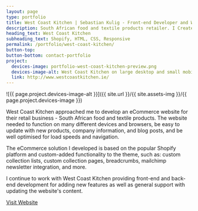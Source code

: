 ```yaml
---
layout: page
type: portfolio
title: West Coast Kitchen | Sebastian Kulig - Front-end Developer and Web Designer
description: South African food and textile products retailer. I Created an eCommerce solution based on the popular Shopify platform with custom-added functionality.
heading_text: West Coast Kitchen
subheading_text: Shopify, HTML, CSS, Responsive
permalink: /portfolio/west-coast-kitchen/
button-top:
button-bottom: contact-portfolio
project:
  devices-image: portfolio-west-coast-kitchen-preview.png
  devices-image-alt: West Coast Kitchen on large desktop and small mobile devices
  link: http://www.westcoastkitchen.ie/
---
```

          
![{{ page.project.devices-image-alt }}]({{ site.url }}/{{ site.assets-img }}/{{ page.project.devices-image }})

West Coast Kitchen approached me to develop an eCommerce website for their retail business - South African food and textile products. The website needed to function on many different devices and browsers, be easy to update with new products, company information, and blog posts, and be well optimised for load speeds and navigation.

The eCommerce solution I developed is based on the popular Shopify platform and custom-added functionality to the theme, such as: custom collection lists, custom collection pages, breadcrumbs, mailchimp newsletter integration, and more.

I continue to work with West Coast Kitchen providing front-end and back-end development for adding new features as well as general support with updating the website's content.

<div class="button-visit-website">
  <a href="{{ page.project.link }}" target="_blank" title="External link - visit www.westcoastkitchen.ie">Visit Website <i class="fa fa-external-link"></i></a>
</div>
    